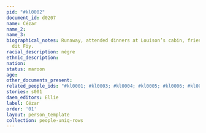 ```yaml
---
pid: "#kl0002"
document_id: d0207
name: Cézar
name_2: 
name_3: 
biographical_notes: Runaway, attended dinners at Louison’s cabin, friend of Louis
  dit Föy.
racial_description: négre
ethnic_description: 
nation: 
status: maroon
age: 
other_documents_present: 
related_people_ids: "#kl0001; #kl0003; #kl0004; #kl0005; #kl0006; #kl0007"
stories: s001
daem_editors: Ellie
label: Cézar
order: '01'
layout: person_template
collection: people-uniq-rows
---
```

